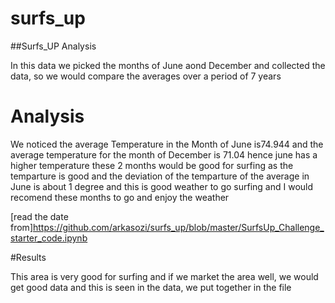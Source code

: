 # surfs_up
##Surfs_UP Analysis

In this data we picked the months of June aond December and collected the data, so we would compare the averages over a period of 7 years

# Analysis

We noticed the average Temperature in the Month of June is74.944 and the average temperature for the month of December is 71.04 hence june has a higher temperature
these 2 months would be good for surfing as the temparture is good and the deviation of the temparture of the average in June is about 1 degree and this is good weather to go surfing and I would recomend these months to go and enjoy the weather

[read the date from]https://github.com/arkasozi/surfs_up/blob/master/SurfsUp_Challenge_starter_code.ipynb


#Results

This area is very good for surfing and if we market the area well, we would get good data and this is seen in the data, we put together in the file
